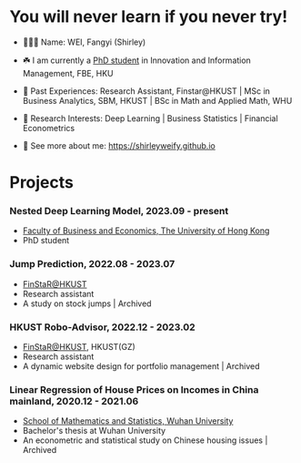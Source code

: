 # You will never learn if you never try!

<!--
**shirleyweify/shirleyweify** is a ✨ _special_ ✨ repository because its `README.md` (this file) appears on your GitHub profile.

Here are some ideas to get you started:

- 🔭 I’m currently working on ...
- 🌱 I’m currently learning ...
- 👯 I’m looking to collaborate on ...
- 🤔 I’m looking for help with ...
- 💬 Ask me about ...
- 📫 How to reach me: ...
- 😄 Pronouns: ...
- ⚡ Fun fact: ...
-->

- 👱🏻‍♀️ Name: WEI, Fangyi (Shirley)
- ☘️ I am currently a [PhD student](https://www.hkubs.hku.hk/people/wei-fangyi/) in Innovation and Information Management, FBE, HKU
- 📍 Past Experiences: Research Assistant, Finstar@HKUST | MSc in Business Analytics, SBM, HKUST | BSc in Math and Applied Math, WHU
- 🧐 Research Interests: Deep Learning | Business Statistics | Financial Econometrics

- 🔖 See more about me: https://shirleyweify.github.io

# Projects

### Nested Deep Learning Model, 2023.09 - present

- [Faculty of Business and Economics, The University of Hong Kong](https://www.hkubs.hku.hk/)
- PhD student

### Jump Prediction, 2022.08 - 2023.07

- [FinStaR@HKUST](https://finstar.ust.hk)
- Research assistant
- A study on stock jumps | Archived

### HKUST Robo-Advisor, 2022.12 - 2023.02
- [FinStaR@HKUST](https://finstar.ust.hk), HKUST(GZ)
- Research assistant
- A dynamic website design for portfolio management | Archived

### Linear Regression of House Prices on Incomes in China mainland, 2020.12 - 2021.06

- [School of Mathematics and Statistics, Wuhan University](https://maths.whu.edu.cn/)
- Bachelor's thesis at Wuhan University
- An econometric and statistical study on Chinese housing issues | Archived
